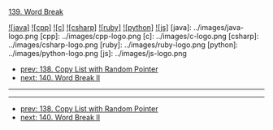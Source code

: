 [139. Word Break](https://leetcode.com/problems/word-break/)

[![java]](../java/139-word-break.md)
[![cpp]](../cpp/139-word-break.md)
[![c]](../c/139-word-break.md)
[![csharp]](../csharp/139-word-break.md)
[![ruby]](../ruby/139-word-break.md)
[![python]](../python/139-word-break.md)
[![js]](../js/139-word-break.md)
[java]: ../images/java-logo.png
[cpp]: ../images/cpp-logo.png
[c]: ../images/c-logo.png
[csharp]: ../images/csharp-logo.png
[ruby]: ../images/ruby-logo.png
[python]: ../images/python-logo.png
[js]: ../images/js-logo.png

- [prev: 138. Copy List with Random Pointer](138-copy-list-with-random-pointer.md)
- [next: 140. Word Break II](140-word-break-ii.md)

---



---

- [prev: 138. Copy List with Random Pointer](138-copy-list-with-random-pointer.md)
- [next: 140. Word Break II](140-word-break-ii.md)
